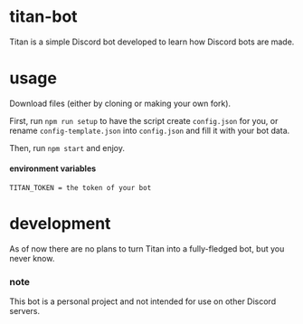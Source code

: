 # titan-bot 
Titan is a simple Discord bot developed to learn how Discord bots are made.

# usage
Download files (either by cloning or making your own fork).

First, run ``` npm run setup ``` to have the script create ```config.json``` for you, or rename ```config-template.json``` into ```config.json``` and fill it with your bot data.


Then, run  ```npm start``` and enjoy.

#### environment variables

```TITAN_TOKEN = the token of your bot```


# development
As of now there are no plans to turn Titan into a fully-fledged bot, but you never know.


### note
This bot is a personal project and not intended for use on other Discord servers.

